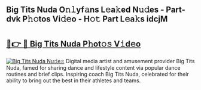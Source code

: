 ## Big Tits Nuda O𝚗𝚕yf𝚊ns L𝚎a𝚔ed N𝚞𝚍es - Part-dvk P𝚑𝚘tos Vi𝚍𝚎o - H𝚘𝚝 Part L𝚎a𝚔s idcjM

# <h2><a href="http://kf1320.oniu.top/?m=Big+Tits+Nuda">🔗👉 🔴 Big Tits Nuda P𝚑ot𝚘𝚜 V𝚒d𝚎o</a></h2>

[![Big Tits Nuda Nu𝚍e𝚜](https://i.imgur.com/0qMVB7G.gif)](http://kf1320.oniu.top/?m=Big+Tits+Nuda)
Digital media artist and amusement provider Big Tits Nuda, famed for sharing dance and lifestyle content via popular dance routines and brief clips. Inspiring coach Big Tits Nuda, celebrated for their ability to bring out the best in their athletes and teams.  
